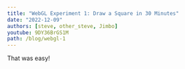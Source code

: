 ```yaml
---
title: "WebGL Experiment 1: Draw a Square in 30 Minutes"
date: "2022-12-09"
authors: [steve, other_steve, Jimbo]
youtube: 9DY36BrGS1M
path: /blog/webgl-1
---
```


<YouTubePlayer youtubeLink={frontmatter.youtube} />

That was easy!
